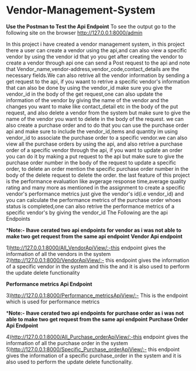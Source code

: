 # Vendor-Management-System
**Use the Postman to Test the Api Endpoint**
To see the output go to the following site on the browser http://127.0.0.1:8000/admin

In this project i have created a vendor management system, in this project there a user can create a vendor using the api,and can also view a specific vendor by using the vendor id that yo
you get after creating the vendor to create a vendor through api one can send a Post request to the api and note that Vendor_name,vendor-address,vendor_code,contact_details are the necessary fields.We can also retrive all the vendor information by sending a get request to the api, if you waant to retrive a specific vendor's information that can also be done by using the vendor_id make sure you give the vendor_id in the body of the get request,one can also update the information of the vendor by giving the name of the vendor and the changes you want to make like contact_detail etc in the body of the put request, and also delete a vendor from the system but make sure to give the name of the vendor you want to delete in the body of the request.
we can also create a purchase order and to do that you can use the purchase order api and make sure to include the vendor_id,items and quantity im using vendor_id to associate the purchase order to a specific vendor.we can also view all the purchase orders by using the api, and also retrive a purchase order of a specific vendor through the api, if you want to update an order you can do it by making a put request to the api but make sure to give the purchase order number in the body of the request to update a specific order, to delete an order mention the specific purchase order number in the body of the delete request to delete the order.
the last feature of this project is the performance evaluation like avgerage response time,average quality rating and many more as mentioned in the assignment to create a specific vendor's 
performance metrics just give the vendor's id(i.e vendor_id) and you can calculate the performance metrics of the purchase order whoes status is completed,one can also retrive the performance metrics of a specific vendor's by giving the vendor_id 
The Following are the api Endpoints 

***Note:- Ihave cerated two api endpoints for vendor as i was not able to make two get request from the same api endpoint**
**Vendor Api endpoint**

1)http://127.0.0.1:8000/All_VendorApiView/:-this endpoint gives the information of all the vendors in the system
2)http://127.0.0.1:8000/VendorApiView/:- this endpoint gives the information of a specific vendor in the system and this the and it is also used to perform the update delete functionality

**Performance metrics Api Endpoint**

3)http://127.0.0.1:8000/Performance_metricsApiView/:- This is the endpoint which is used for performance metrics

***Note:- Ihave cerated two api endpoints for purchase order as i was not able to make two get request from the same api endpoint**
**Purchase Order Api Endpoint**

4)http://127.0.0.1:8000/All_Purchase_orderApiView/:-this endpoint gives the information of all the purchase order in the system
5)http://127.0.0.1:8000/Specific_Purchase_orderApiView/:- this endpoint gives the information of a specific purchase_order in the system and it is also used to perform the update delete functionality.
